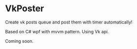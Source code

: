 # VkPoster

Create vk posts queue and post them with timer automatically!

Based on C# wpf with mvvm pattern. Using Vk api.

Coming soon.
